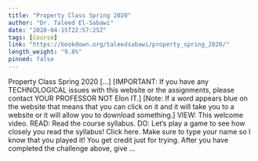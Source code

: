 ```yaml
---
title: "Property Class Spring 2020"
author: "Dr. Taleed El-Sabawi"
date: "2020-04-15T22:57:25Z"
tags: [Course]
link: "https://bookdown.org/taleedsabawi/property_spring_2020/"
length_weight: "9.8%"
pinned: false
---
```


Property Class Spring 2020 [...] [IMPORTANT: If you have any TECHNOLOGICAL issues with this website or the assignments, please contact YOUR PROFESSOR NOT Elon IT.] [Note: If a word appears blue on the website that means that you can click on it and it will take you to a website or it will allow you to download something.] VIEW: This welcome video. READ: Read the course syllabus. DO: Let’s play a game to see how closely you read the syllabus! Click here. Make sure to type your name so I know that you played it! You get credit just for trying. After you have completed the challenge above, give ...
